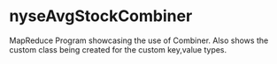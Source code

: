 # nyseAvgStockCombiner
MapReduce Program showcasing the use of Combiner. Also shows the custom class being created for the custom key,value types.

